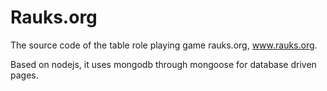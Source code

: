 Rauks.org
=========
The source code of the table role playing game rauks.org, www.rauks.org.

Based on nodejs, it uses mongodb through mongoose for database driven pages.